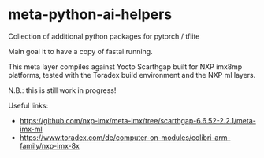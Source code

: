 # meta-python-ai-helpers
Collection of additional python packages for pytorch / tflite

Main goal it to have a copy of fastai running.

This meta layer compiles against Yocto Scarthgap built for NXP imx8mp platforms,
tested with the Toradex build environment and the NXP ml layers.

N.B.: this is still work in progress! 

Useful links:
* https://github.com/nxp-imx/meta-imx/tree/scarthgap-6.6.52-2.2.1/meta-imx-ml
* https://www.toradex.com/de/computer-on-modules/colibri-arm-family/nxp-imx-8x
